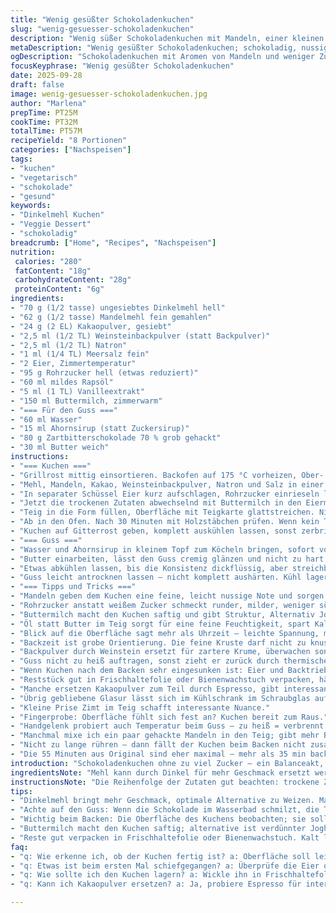 ```yaml
---
title: "Wenig gesüßter Schokoladenkuchen"
slug: "wenig-gesuesser-schokoladenkuchen"
description: "Wenig süßer Schokoladenkuchen mit Mandeln, einer kleinen Portion Rohrzucker und einem herben Schokoladenguss. Leichte Anpassungen an Zutatenmengen zeigen, wie man die Süße reduziert, ohne den Geschmack zu verlieren. Verzicht auf Backpulver zugunsten von Weinstein sorgt für feinere Textur. Die Zubereitung läuft nicht strikt nach Zeitvorgabe; Geräusche des Ofens und der Geruch beim Backen sind wichtige Orientierungspunkte. Guss wird mit Ahornsirup statt Honig abgerundet für eine dezente Süße. Ein echtes Lernprojekt für alle, die beim Backen auf ein feines Gleichgewicht von Bitterkeit und Süße achten. Ersetzt Butter im Teig durch mildes Rapsöl, was den Geschmack leichter macht und die Textur saftig. Eine subtile Abwandlung traditioneller Rezepte, die den Umgang mit verschiedenen Mehlsorten und die Kunst des richtigen Glasierens offenbart."
metaDescription: "Wenig gesüßter Schokoladenkuchen; schokoladig, nussig, perfekt für schokoladenliebende Genießer; ideal für alle, die weniger Süße möchten"
ogDescription: "Schokoladenkuchen mit Aromen von Mandeln und weniger Zucker; saftig und schokoladig, perfekt für den Nachmittagskaffee oder einen besonderen Anlass"
focusKeyphrase: "Wenig gesüßter Schokoladenkuchen"
date: 2025-09-28
draft: false
image: wenig-gesuesser-schokoladenkuchen.jpg
author: "Marlena"
prepTime: PT25M
cookTime: PT32M
totalTime: PT57M
recipeYield: "8 Portionen"
categories: ["Nachspeisen"]
tags:
- "kuchen"
- "vegetarisch"
- "schokolade"
- "gesund"
keywords:
- "Dinkelmehl Kuchen"
- "Veggie Dessert"
- "schokoladig"
breadcrumb: ["Home", "Recipes", "Nachspeisen"]
nutrition: 
 calories: "280"
 fatContent: "18g"
 carbohydrateContent: "28g"
 proteinContent: "6g"
ingredients:
- "70 g (1/2 tasse) ungesiebtes Dinkelmehl hell"
- "62 g (1/2 tasse) Mandelmehl fein gemahlen"
- "24 g (2 EL) Kakaopulver, gesiebt"
- "2,5 ml (1/2 TL) Weinsteinbackpulver (statt Backpulver)"
- "2,5 ml (1/2 TL) Natron"
- "1 ml (1/4 TL) Meersalz fein"
- "2 Eier, Zimmertemperatur"
- "95 g Rohrzucker hell (etwas reduziert)"
- "60 ml mildes Rapsöl"
- "5 ml (1 TL) Vanilleextrakt"
- "150 ml Buttermilch, zimmerwarm"
- "=== Für den Guss ==="
- "60 ml Wasser"
- "15 ml Ahornsirup (statt Zuckersirup)"
- "80 g Zartbitterschokolade 70 % grob gehackt"
- "30 ml Butter weich"
instructions:
- "=== Kuchen ==="
- "Grillrost mittig einsortieren. Backofen auf 175 °C vorheizen, Ober- und Unterhitze. Springform 20 cm, Wände großzügig buttern, Boden mit Backpapier auslegen; verhindert Ankleben und erleichtert das Lösen enorm."
- "Mehl, Mandeln, Kakao, Weinsteinbackpulver, Natron und Salz in einer Schüssel mit einem Schneebesen gut vermischen. Klumpen sind zu vermeiden, das macht später die Krume feiner."
- "In separater Schüssel Eier kurz aufschlagen, Rohrzucker einrieseln lassen, cremig schlagen bis Masse hell schimmert. Öl und Vanille dazu – wichtig, Öl kalt und frisch, kein stark aromatisiertes."
- "Jetzt die trockenen Zutaten abwechselnd mit Buttermilch in den Eiermix geben. Immer zuerst etwas Mehlmischung, dann Buttermilch, so bindet sich der Teig besser, keine Überarbeitung vermeiden! Nur kurz verrühren bis homogen."
- "Teig in die Form füllen, Oberfläche mit Teigkarte glattstreichen. Nicht zu lange Zen-mäßig rühren, sonst wird der Kuchen zäh."
- "Ab in den Ofen. Nach 30 Minuten mit Holzstäbchen prüfen. Wenn kein Teig kleben bleibt, fast fertig. Manchmal halte ich zusätzlich die Oberfläche im Blick – leicht gerissen, nicht zu dunkel – das ist ein echter Indikator."
- "Kuchen auf Gitterrost geben, komplett auskühlen lassen, sonst zerbricht er beim Stürzen. Nach 15 Minuten erst Ränder mit Messer lösen, durchbacken die Stabilität."
- "=== Guss ==="
- "Wasser und Ahornsirup in kleinem Topf zum Köcheln bringen, sofort vom Herd nehmen. Schokolade hinein, 4–5 Minuten ruhen lassen, nicht rühren. Die Wärme bringt die Schokolade zum Schmelzen ohne Klümpchen. Danach sanft mit Schneebesen vermengen bis glänzende homogene Masse entsteht."
- "Butter einarbeiten, lässt den Guss cremig glänzen und nicht zu hart werden. Gelegentlich wirken Schlagsahne oder noch ein Hauch Salz gut, wenn Guss zu süß wirkt."
- "Etwas abkühlen lassen, bis die Konsistenz dickflüssig, aber streichbar ist – ein bisschen wartet Zeit und Geduld. Mit Spachtel zügig verteilen, sonst verläuft der Guss zu stark oder wird ungleichmäßig."
- "Guss leicht antrocknen lassen – nicht komplett aushärten. Kühl lagern, damit er schön glänzt und nicht klebrig wird."
- "=== Tipps und Tricks ==="
- "Mandeln geben dem Kuchen eine feine, leicht nussige Note und sorgen für Struktur, ohne den Teig zu beschweren. Dinkelmehl statt Weizen, reduziert die Klebrigkeit."
- "Rohrzucker anstatt weißem Zucker schmeckt runder, milder, weniger süß. Passt gut zum herbem Kakao."
- "Buttermilch macht den Kuchen saftig und gibt Struktur, Alternativ Joghurt mit etwas Wasser verdünnt funktioniert auch."
- "Öl statt Butter im Teig sorgt für eine feine Feuchtigkeit, spart Kalorien und macht den Kuchen länger frisch."
- "Blick auf die Oberfläche sagt mehr als Uhrzeit – leichte Spannung, matte Stellen. Kugelrund und aufgegangen."
- "Backzeit ist grobe Orientierung. Die feine Kruste darf nicht zu knusprig werden, sonst schmeckt es trocken."
- "Backpulver durch Weinstein ersetzt für zartere Krume, überwachen sonst Kuchen innen zu trocken oder porös."
- "Guss nicht zu heiß auftragen, sonst zieht er zurück durch thermischen Schock. Abkühlen lassen, bis er leicht bindet, dann erst verteilen."
- "Wenn Kuchen nach dem Backen sehr eingesunken ist: Eier und Backtriebmittel prüfen, zu viel Zucker kann auch senken verhindern."
- "Reststück gut in Frischhaltefolie oder Bienenwachstuch verpacken, hält sich bis 3 Tage. Kalt lagern."
- "Manche ersetzen Kakaopulver zum Teil durch Espresso, gibt interessante Tiefe für Fortgeschrittene."
- "Übrig gebliebene Glasur lässt sich im Kühlschrank im Schraubglas aufbewahren und kurzfristig wieder verflüssigen."
- "Kleine Prise Zimt im Teig schafft interessante Nuance."
- "Fingerprobe: Oberfläche fühlt sich fest an? Kuchen bereit zum Raus."
- "Handgelenk probiert auch Temperatur beim Guss – zu heiß = verbrennt die Butter, zu kalt = nicht schön streichbar."
- "Manchmal mixe ich ein paar gehackte Mandeln in den Teig; gibt mehr Biss, aber reduziert die Saftigkeit leicht."
- "Nicht zu lange rühren – dann fällt der Kuchen beim Backen nicht zusammen und bleibt locker."
- "Die 55 Minuten aus Original sind eher maximal – mehr als 35 min backen kann zu trocken werden. Besser öfter prüfen als stur warten."
introduction: "Schokoladenkuchen ohne zu viel Zucker – ein Balanceakt, der Geduld und Feingefühl erfordert. Dieses Experiment zeigt, wie man mit weniger Süße und angepassten Zutaten trotzdem saftig und aromatisch backen kann. Die Kombination aus Mandeln, Buttermilch und Dinkelmehl sorgt für eine komplexe Textur. Backtriebmittel bewusst gewählt, damit der Kuchen schön aufgeht, aber nicht austrocknet. Der Guss aus dunkler Schokolade und Ahornsirup rundet ab, ohne zu überladen. Ein schneller und einfacher Kuchen für alle, die intensive Schokoladennoten lieben, aber auf übermäßige Süße verzichten möchten. Perfekt zum Kaffee oder als kleiner Genuss zwischendurch, hilft bei Versuchen mit alternativen Mehlsorten und reduziertem Zucker. Ein Aufruf zum genussvollen Backen, ganz ohne den damals üblichen Zuckerschock."
ingredientsNote: "Mehl kann durch Dinkel für mehr Geschmack ersetzt werden; empfiehlt sich, wenn man etwas herber will. Mandelmehl gibt Biss, ist aber kein Muss – kann durch gemahlene Haselnüsse oder feine Walnusskerne ersetzt werden. Kakao nicht zu stark dosieren, sonst bitter. Weinsteinbackpulver verträgt sich besser mit Buttermilch als normales Backpulver und verhindert oft metallischen Nachgeschmack. Zucker etwas reduziert, so dass der Kakao nicht erdrückt wird, und die natürliche Bitterkeit bleibt. Öl statt Butter, um den Teig leichter zu machen, verleiht etwas mehr Feuchtigkeit und ist hitzestabiler. Vanille rundet Geschmack ab. Guss funktioniert auch mit Honig statt Ahorn, gibt andere Note. Butter für Glanz und Bindung wichtig, aber kleine Mengen reichen. Wer laktosefrei will, nimmt vegane Butter und pflanzliche Milchalternative, klappt wunderbar."
instructionsNote: "Die Reihenfolge der Zutaten gut beachten: trockene Zutaten zuerst vermischen, dann Flüssigkeiten und Zucker separat aufschlagen. Abwechselnd trockene und feuchte Zutaten einarbeiten – ergibt homogenen, luftigen Teig ohne Übermischen. Backzeit mit Holzstäbchen überprüfen, auf visuelle Hinweise und Geruch achten. Wichtig: Kuchen nach Backen komplett auskühlen lassen, sonst zerfällt er leicht beim Herausnehmen. Für Guss: Temperatur genau beobachten, nicht zu heiß, sonst trennt sich die Butter. Richtiges Ruhen des schmelzenden Schokolades vor dem Rühren ist entscheidend für die Glätte. Durch Butter wird der Guss dicker und geschmeidiger, deshalb richtig in den warmen Schokoladenkomplex einarbeiten. Auftragszeitfenster beachten – zu früh auf den Kuchen, läuft der Guss weg, zu spät setzt er harte Kruste und wirkt unattraktiv. Einfache Helfer: Silikonspachtel, Backpapier und kühlender Gitterrost verhelfen zu bestem Ergebnis. Wenn Guss zu dick, kurz in Handmikrowelle meist retten. Erfolgsstrategie: Ruhe, geduldige Kontrolle, Geruch, Optik – niemals nur auf Zeit vertrauen."
tips:
- "Dinkelmehl bringt mehr Geschmack, optimale Alternative zu Weizen. Mandelmehl gibt nicht nur Biss, sondern auch nussige Note. Probier’ auch Haselnüsse. Kakao vorsichtig dosieren, sonst kann Kuchen bitter werden."
- "Achte auf den Guss: Wenn die Schokolade im Wasserbad schmilzt, die Temperatur gut prüfen. Zu heiß macht die Butter im Guss hart. Einfache Brennverfahren verhindern Klümpchen und geben gleichmäßigen Glanz."
- "Wichtig beim Backen: Die Oberfläche des Kuchens beobachten; sie soll leicht gerissen zeigen und nicht zu dunkel werden. Zeit ist nicht alles – Geruch ist wichtig, Schokolade duftet gut wenn bereit."
- "Buttermilch macht den Kuchen saftig; alternative ist verdünnter Joghurt. Achte auf den Teig; nicht zu lange rühren. Wenn du zu viel rührst, wird der Kuchen zäh und dürr."
- "Reste gut verpacken in Frischhaltefolie oder Bienenwachstuch. Kalt lagern, hält bis zu 3 Tage. Ansonsten, Mindesthaltbarkeit schnell erreichen, den Überbleibsel nicht vergessen."
faq:
- "q: Wie erkenne ich, ob der Kuchen fertig ist? a: Oberfläche soll leicht gerissen. Dazu Holzstäbchen – wenn sauber bleibt, ist er gut. Manchmal auch Nasenarbeit nötig; Schokolade verströmt Wohlgeruch."
- "q: Etwas ist beim ersten Mal schiefgegangen? a: Überprüfe die Eier oder das Backtriebmittel. Zu viel Zucker kann auch zu einem trockenen Ergebnis führen. Weniger ist mehr."
- "q: Wie sollte ich den Kuchen lagern? a: Wickle ihn in Frischhaltefolie. Alternativ Bienenwachstuch nutzen. Kühler Ort ist besser. Haltbarkeit maximieren, damit er frisch bleibt."
- "q: Kann ich Kakaopulver ersetzen? a: Ja, probiere Espresso für interessante Tiefe. Weniger Kakao macht fluffiger. Variationen bringen neue Geschmacksrichtungen."

---
```

